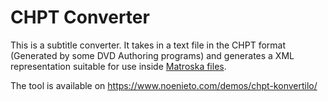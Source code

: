 # CHPT Converter

This is a subtitle converter. It takes in a text file in the CHPT format
(Generated by some DVD Authoring programs) and generates a XML representation
suitable for use inside [Matroska files](https://matroska.org/technical/chapters.html).

The tool is available on https://www.noenieto.com/demos/chpt-konvertilo/

